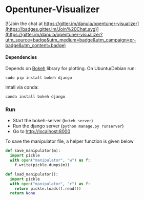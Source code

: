 # Opentuner-Visualizer

[![Join the chat at https://gitter.im/danula/opentuner-visualizer](https://badges.gitter.im/Join%20Chat.svg)](https://gitter.im/danula/opentuner-visualizer?utm_source=badge&utm_medium=badge&utm_campaign=pr-badge&utm_content=badge)

#### Dependencies
Depends on [Bokeh](http://github.com/bokeh/bokeh) library for plotting.
On Ubuntu/Debian run:
```
sudo pip install bokeh django
```

Intall via conda:
```
conda install bokeh django
``` 
### Run
- Start the bokeh-server (`bokeh_server`)
- Run the django server (`python manage.py runserver`)
- Go to [http://localhost:8000](http://localhost:8000)

To save the manipulator file, a helper function is given below
```Python
def save_manipulator(m):
  import pickle
  with open("manipulator", "w") as f:
    f.write(pickle.dumps(m))

def load_manipulator():
  import pickle
  with open("manipulator", "r") as f:
    return pickle.loads(f.read())
  return None
  ```
